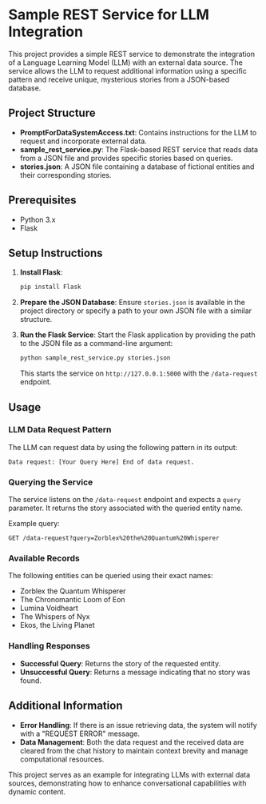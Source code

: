 # Sample REST Service for LLM Integration

This project provides a simple REST service to demonstrate the integration of a Language Learning Model (LLM) with an external data source. The service allows the LLM to request additional information using a specific pattern and receive unique, mysterious stories from a JSON-based database.

## Project Structure

- **PromptForDataSystemAccess.txt**: Contains instructions for the LLM to request and incorporate external data.
- **sample_rest_service.py**: The Flask-based REST service that reads data from a JSON file and provides specific stories based on queries.
- **stories.json**: A JSON file containing a database of fictional entities and their corresponding stories.

## Prerequisites

- Python 3.x
- Flask

## Setup Instructions

1. **Install Flask**:
   ```bash
   pip install Flask
   ```

2. **Prepare the JSON Database**:
   Ensure `stories.json` is available in the project directory or specify a path to your own JSON file with a similar structure.

3. **Run the Flask Service**:
   Start the Flask application by providing the path to the JSON file as a command-line argument:
   ```bash
   python sample_rest_service.py stories.json
   ```

   This starts the service on `http://127.0.0.1:5000` with the `/data-request` endpoint.

## Usage

### LLM Data Request Pattern

The LLM can request data by using the following pattern in its output:
```
Data request: [Your Query Here] End of data request.
```

### Querying the Service

The service listens on the `/data-request` endpoint and expects a `query` parameter. It returns the story associated with the queried entity name.

Example query:
```
GET /data-request?query=Zorblex%20the%20Quantum%20Whisperer
```

### Available Records

The following entities can be queried using their exact names:
- Zorblex the Quantum Whisperer
- The Chronomantic Loom of Eon
- Lumina Voidheart
- The Whispers of Nyx
- Ekos, the Living Planet

### Handling Responses

- **Successful Query**: Returns the story of the requested entity.
- **Unsuccessful Query**: Returns a message indicating that no story was found.

## Additional Information

- **Error Handling**: If there is an issue retrieving data, the system will notify with a "REQUEST ERROR" message.
- **Data Management**: Both the data request and the received data are cleared from the chat history to maintain context brevity and manage computational resources.

This project serves as an example for integrating LLMs with external data sources, demonstrating how to enhance conversational capabilities with dynamic content.